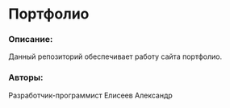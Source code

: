 # Портфолио

### Описание:
Данный репозиторий обеспечивает работу сайта портфолио.

### Авторы:
Разработчик-программист Елисеев Александр
